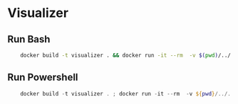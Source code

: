 # Visualizer 
## Run Bash
```bash
    docker build -t visualizer . && docker run -it --rm  -v $(pwd)/../..:/app/result_files  -v $(pwd)/../../../input_files:/app/input_files -p 8081:8081 -p 3123:3123 visualizer
```

## Run Powershell
```powershell
    docker build -t visualizer . ; docker run -it --rm  -v ${pwd}/../..:/app/result_files  -v ${pwd}/../../../input_files:/app/input_files -p 8081:8081 -p 3123:3123 visualizer
```